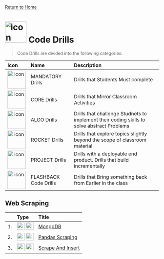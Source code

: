 [Return to Home](../../../README.md)

<h1><img src="../../00-admin-resources/assets/images/brownfield.jpg" alt="icon" width="70">
Code Drills</h1>

> Code Drills are divided into the following categories:

| Icon | Name | Description |
|:--|:--|:--|
| <div style="text-align:center"><img src="../../00-admin-resources/assets/images/mandatory.jpg" alt="icon" width="60"></div>  | MANDATORY Drills  | Drills that Students Must complete |
|  <div style="text-align:center"><img src="../../00-admin-resources/assets/images/core.jpg" alt="icon" width="60"></div> | CORE Drills   | Drills that Mirror Classroom Activities |
|  <div style="text-align:center"><img src="../../00-admin-resources/assets/images/algorithms.jpg" alt="icon" width="60"></div> | ALGO Drills  | Drills that challenge Studnets to implement their coding skills to solve abstract Problems |
| <div style="text-align:center"><img src="../../00-admin-resources/assets/images/rocket.jpg" alt="icon" width="60"></div>  | ROCKET Drills  | Drills that explore topics slightly beyond the scope of classroom material  |
| <div style="text-align:center"><img src="../../00-admin-resources/assets/images/project.jpg" alt="icon" width="60"></div> | PROJECT Drills  | Drills with a deployable end product. Drills that build incrementally |
|  <div style="text-align:center"><img src="../../00-admin-resources/assets/images/flashback.jpg" alt="icon" width="60"></div> | FLASHBACK Code Drills  | Drills that Bring something back from Earlier in the class  |

## Web Scraping

| &nbsp; | Type | Title |
| :-- | :-- | :-- |
| 1. | <img src="../../00-admin-resources/assets/images/core.jpg" alt="core" width="25"> <img src="../../00-admin-resources/assets/images/mandatory.jpg" alt="mandatory" width="25"> | [MongoDB](01-MongoDB) |
| 2. | <img src="../../00-admin-resources/assets/images/core.jpg" alt="core" width="25"> <img src="../../00-admin-resources/assets/images/mandatory.jpg" alt="mandatory" width="25"> | [Pandas Scraping](02-Pandas_Scraping) |
| 3. | <img src="../../00-admin-resources/assets/images/core.jpg" alt="core" width="25"> <img src="../../00-admin-resources/assets/images/mandatory.jpg" alt="mandatory" width="25"> | [Scrape And Insert](03-Scrape_And_Insert) |